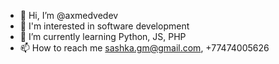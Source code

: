 - 👋 Hi, I’m @axmedvedev
- 👀 I'm interested in software development
- 🌱 I’m currently learning Python, JS, PHP
- 📫 How to reach me sashka.gm@gmail.com, +77474005626

<!---
axmedvedev/axmedvedev is a ✨ special ✨ repository because its `README.md` (this file) appears on your GitHub profile.
You can click the Preview link to take a look at your changes.
--->
